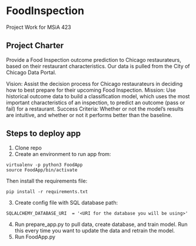 # FoodInspection
Project Work for MSiA 423


## Project Charter
Provide a Food Inspection outcome prediction to Chicago restaurateurs, based on their restaurant characteristics. Our data is pulled from the City of Chicago Data Portal.

Vision: Assist the decision process for Chicago restaurateurs in deciding how to best prepare for their upcoming Food Inspection. Mission: Use historical outcome data to build a classification model, which uses the most important characteristics of an inspection, to predict an outcome (pass or fail) for a restaurant. Success Criteria: Whether or not the model’s results are intuitive, and whether or not it performs better than the baseline.

## Steps to deploy app

1) Clone repo
2) Create an environment to run app from:
```
virtualenv -p python3 FoodApp
source FoodApp/bin/activate
```
Then install the requirements file:
```
pip install -r requirements.txt
```
3) Create config file with SQL database path:
```
SQLALCHEMY_DATABASE_URI  = '<URI for the database you will be using>'
```
4) Run prepare_app.py to pull data, create database, and train model. Run this every time you want to update the data and retrain the model.
5) Run FoodApp.py
